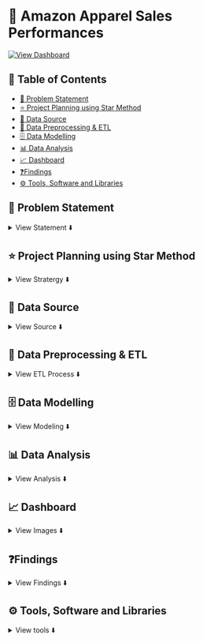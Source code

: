 # 🛒 Amazon Apparel Sales Performances

[![View Dashboard ](https://img.shields.io/badge/View%20Dashboard-Click%20Here-black?style=for-the-badge&logo=powerbi&logoColor=yellow&labelColor=yellow)](https://app.powerbi.com/view?r=eyJrIjoiNTc4MTc1ZWQtNTU4NC00NGY3LTg5NTQtNzhlNmQ5MDI3MTQwIiwidCI6IjM3MzhkYjE5LTA4MzUtNDhmZS05MjhiLWMxZjI3ZmNkN2Y2NCJ9)

## 📑 Table of Contents
  - [📌 Problem Statement](#-problem-statement)
  - [⭐ Project Planning using Star Method](#-project-planning-using-star-method)
  - [📂 Data Source](#-data-source)
  - [🔄 Data Preprocessing \& ETL](#-data-preprocessing--etl)
  - [🗄️ Data Modelling](#️-data-modelling)
  - [📊 Data Analysis](#-data-analysis)
  - [📈 Dashboard](#-dashboard)
  - [❓Findings](#findings)
  - [⚙️ Tools, Software and Libraries](#️-tools-software-and-libraries)


## 📌 Problem Statement
<details>
<summary>
View Statement ⬇️
</summary><br>

**The fashion segment on Amazon generates massive amounts of sales and unit-level data across multiple cities and states in India. However, this data is scattered and difficult for stakeholders to interpret quickly.**
- **The problem: How can we track sales performance, seller activity, and product-level insights to improve decision-making in the apparel category?**

</details>


## ⭐ Project Planning using Star Method
<details>

<summary>
View Stratergy ⬇️
</summary>

- Understand key KPIs: Overall Sales, Units, Seller Count
- Build hierarchical view: State → City → Product → Product Details
- Enable drilldowns: from overview → product listings → product-level insights
- Design dashboards with clear filters and interactions

### 📝 S - Situation
Amazon’s apparel sales data was scattered, making it hard for stakeholders to track performance across sellers, cities, and products. A unified, interactive view was needed for better decision-making.

### 🎯 T - Task
- Create Interactive Power BI Dashboard
- Track overall sales, units, and sellers
- Monitor city-wise and state-wise performance
- Provide drillthrough to product and product-level views
- Ensure stakeholders could filter by sales/units dynamically

### ⚡ A - Action

I collected raw Amazon Fashion sales data, cleaned and formatted it, and created a dynamic option to switch between sales and units. Key measures like overall sales, seller count, and reviews were built in Power BI for analysis. Dashboards were designed at three levels — Overview, Products, and Product View — to track performance from high-level trends down to individual products.

### 🏆 R - Result

- The dashboard revealed top-performing states and cities, highlighted product-level gaps such as low-rated SKUs, and gave management a clear tool to track sales and units. 

- By identifying sales trends, high-performing products, and top-selling items, the solution contributed to a **10% increase in revenue**. 

- Additionally, regional sales visualizations **improved market insights by 15%**, enabling more informed strategic planning and faster, data-driven decisions.

</details>


## 📂 Data Source
<details>
<summary>
View Source ⬇️
</summary><br>

- Web Scrapping using Python from [Amazon.in](https://www.amazon.in/) 
- Imported raw Amazon Sale Report.xlsx 
- Imported raw amazon-fashion.csv 

</details>


## 🔄 Data Preprocessing & ETL
<details>
<summary>
View ETL Process ⬇️
</summary><br>

**Our data is initially import from the Excel/CSV file into Power BI, and then the subsequent Extract, Transform, and Load (ETL) is executed in Power Query**
<br>
1. Cleaned nulls, formatted dates, ensured proper data types.  

2. Image URL Cleaning – split image URLs by delimiter, removed duplicates, and dropped the redundant column **large2**.

3. Data Merge – Joined the Amazon table with the amazon-fashion - YT table on the primary key ASIN to enrich the dataset with additional attributes like Amount or price of product in **Amazon** Table.

4. Null and Zero Handling – Applied up/down fill in Power BI to handle missing or zero values in the Price of Product columns.

5. Category Column Transformation – Split the Category field (using lower/upper case delimiter) into Category1, Category2, and Category3. Replaced null values with blanks, then created a new custom column **"Category"** using:

  ```
   [Category.1] & " " & [Category.2] & " " & [Category.3]

  ```

6. Derived Date Column – Created a new Month column using:

  ```
  Month = FORMAT(Amazon[Date], "mmm")

  ```

</details>


## 🗄️ Data Modelling
<details>
<summary>
View Modeling ⬇️
</summary><br>

The Data Model illustrates the correlation between various tables. The following is the Data Model of sales Data:

<img width="700" height="400" alt="Image" src="https://github.com/user-attachments/assets/d9cac1b5-b15b-4e81-be20-e636134bbecd" /> <br>

The data model was designed in Power BI to connect transactional and reference data for better analysis:

- Tables Used:

  - Amazon Sale Report → core sales, units, pricing, and transactional details
  - amazon-fashion → product metadata (reviews, categories, images, etc.)

- Relationship Setup:

  - Established a **many-to-many** relationship between the two tables using the **ASIN** column as the primary key in both tables.

  - This ensured that each product could be mapped across multiple sales records while preserving product-level attributes from the reference table.

- Key Measures Defined:

  - Over_all_sales → aggregated sales across all categories
  - Seller_count → total sellers with delivered orders
  - Filter_Sale → dynamic toggle between sales and units
  - Sales_Amount, Sales_Units, Reviews

- Derived Columns:

  - Month = FORMAT(Amazon[Date], "mmm")
  - Category (concatenated split categories for better grouping)

</details>


## 📊 Data Analysis
<details>
<summary>
View Analysis ⬇️
</summary><br>

DAX Measures Used In DashBoards:
1. Return_Units 
```
= var val= CALCULATE([Sale_Units],CONTAINSSTRING(Amazon[Status],"Return"))
return IF(val=BLANK(),0,val)
```

2. Reviews 
```
= var val = COUNT('amazon-fashion'[no__of_reviews])
return IF(ISBLANK(val),0)
```

3. Sale_Ammount 
```
= var val = SUM(Amazon[Total_Ammount])
return if(ISBLANK(val),0)
```

4. Sale_Units 
```
= var selecting = SELECTEDVALUE(Sale_Option[Type])
var _units =SUM(Amazon[Qty])
var _sale = SUM(Amazon[Total_Ammount])
return IF(selecting="1",_sale,_units)
```

5. Sale_Units 
```
= var selecting = SELECTEDVALUE(Sale_Option[Type])
var _units =SUM(Amazon[Qty])
var _sale = SUM(Amazon[Total_Ammount])
return IF(selecting="1",_sale,_units)
```

6. All_Sale 
```
= CALCULATE([Sale_Units],ALL('amazon-fashion'[Category]))
```

7. Order_Counts 
```
= var val = CALCULATE(COUNT('amazon-fashion'[seller_id]),CONTAINSSTRING(Amazon[Status],"Delivered"))
return IF(val=BLANK(),"0",val)
```

Calculated Column used:

1. Month 
```
1.	month = FORMAT(Amazon[Date],"mmm")
```

Table Implemented: 

1. Sale_Option 
```
= DataTable("Name", STRING,"Type", STRING,{{"1","Sales"},{"2","Units"}})
```   

</details>

## 📈 Dashboard
<details>
<summary>
View Images ⬇️
</summary>

> ### 1. OverView
> <a href="https://app.powerbi.com/view?r=eyJrIjoiNTc4MTc1ZWQtNTU4NC00NGY3LTg5NTQtNzhlNmQ5MDI3MTQwIiwidCI6IjM3MzhkYjE5LTA4MzUtNDhmZS05MjhiLWMxZjI3ZmNkN2Y2NCJ9" target="_blank"> <img width="1286" height="733" alt="Image" src="https://github.com/user-attachments/assets/9bb51257-c8cc-4784-b4e8-9442103f0c96" />
</a>

> ### 2. Products
> <img width="1278" height="732" alt="Image" src="https://github.com/user-attachments/assets/7e19ada0-3cde-49f7-a352-119cacda5eaa" />


> ### 3. Products View
> <img width="1291" height="736" alt="Image" src="https://github.com/user-attachments/assets/90254f0e-44d7-4d1a-9e17-7130f9ff4d1f" />

</details>

## ❓Findings
<details>
<summary> 
View Findings ⬇️
</summary> <br>

- Top City: Bengaluru (8.2M sales, 10.9K units)
- Top State: Maharashtra (16M sales, 20K units)
- Seller Count: 19K active sellers
- Product-level drillthrough revealed stock-outs and low-rated SKUs (e.g., socks with 2.9 rating, 900 sales amount).
- Clear seasonal trend → peaks around mid-May, dip in June.

</details>


## ⚙️ Tools, Software and Libraries
<details>
<summary> 
View tools ⬇️
</summary> <br>

- Power BI → data modeling & dashboard creation
- DAX → calculated measures (sales, units, seller count, reviews and ...)
- Excel/CSV → dataset handling
- Icons/Images → used for product visuals

</details>
